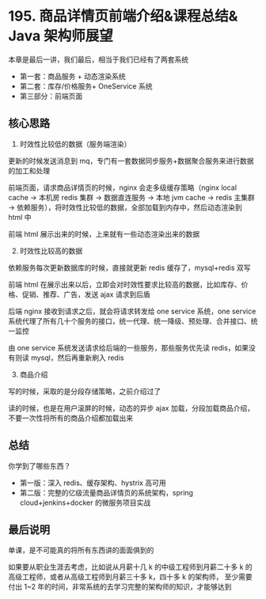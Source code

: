 # 195. 商品详情页前端介绍&课程总结& Java 架构师展望
本章是最后一讲，我们最后，相当于我们已经有了两套系统

- 第一套：商品服务 + 动态渲染系统
- 第二套：库存/价格服务+ OneService 系统
- 第三部分：前端页面

## 核心思路

1. 时效性比较低的数据（服务端渲染）

  更新的时候发送消息到 mq，专门有一套数据同步服务+数据聚合服务来进行数据的加工和处理

  前端页面，请求商品详情页的时候，nginx 会走多级缓存策略（nginx local cache -> 本机房 redis 集群 -> 数据直连服务 -> 本地 jvm cache -> redis 主集群 -> 依赖服务），将时效性比较低的数据，全部加载到内存中，然后动态渲染到 html 中

  前端 html 展示出来的时候，上来就有一些动态渲染出来的数据

2. 时效性比较高的数据

  依赖服务每次更新数据库的时候，直接就更新 redis 缓存了，mysql+redis 双写

  前端 html 在展示出来以后，立即会对时效性要求比较高的数据，比如库存、价格、促销、推荐、广告，发送 ajax 请求到后盾

  后端 nginx 接收到请求之后，就会将请求转发给 one service 系统，one service 系统代理了所有几十个服务的接口，统一代理、统一降级、预处理、合并接口、统一监控

  由 one service 系统发送请求给后端的一些服务，那些服务优先读 redis，如果没有则读 mysql，然后再重新刷入 redis

3. 商品介绍

  写的时候，采取的是分段存储策略，之前介绍过了

  读的时候，也是在用户滚屏的时候，动态的异步 ajax 加载，分段加载商品介绍，不要一次性将所有的商品介绍都加载出来

## 总结

你学到了哪些东西？

- 第一版：深入 redis、缓存架构、hystrix 高可用
- 第二版：完整的亿级流量商品详情页的系统架构，spring cloud+jenkins+docker 的微服务项目实战


## 最后说明
单课，是不可能真的将所有东西讲的面面俱到的

如果要从职业生涯去考虑，比如说从月薪十几 k 的中级工程师到月薪二十多 k 的高级工程师，或者从高级工程师到月薪三十多 k，四十多 k 的架构师，
至少需要付出 1~2 年的时间，非常系统的去学习完整的架构师的知识，才能够达到


<iframe  height="500px" width="100%" frameborder=0 allowfullscreen="true" :src="$withBase('/ads.html')"></iframe>